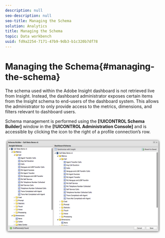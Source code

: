 ```yaml
---
description: null
seo-description: null
seo-title: Managing the Schema
solution: Analytics
title: Managing the Schema
topic: Data workbench
uuid: fd9a2254-7171-47b9-9db3-b1c320b7df78
---
```


# Managing the Schema{#managing-the-schema}

The schema used within the Adobe Insight dashboard is not retrieved live from Insight. Instead, the dashboard administrator exposes certain items from the Insight schema to end-users of the dashboard system. This allows the administrator to only provide access to the metrics, dimensions, and filters relevant to dashboard users.

Schema management is performed using the **[!UICONTROL Schema Builder]** window in the **[!UICONTROL Administration Console]** and is accessible by clicking the icon to the right of a profile connection’s row.

![](assets/schema_builder.png)

